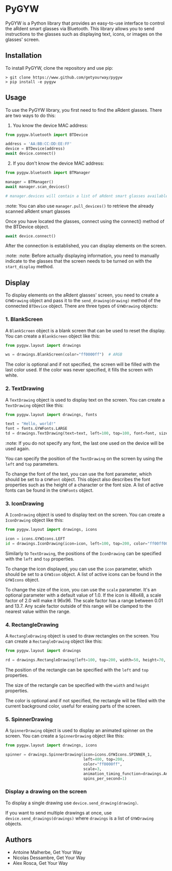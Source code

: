# PyGYW

PyGYW is a Python library that provides an easy-to-use interface to control the aRdent smart glasses via Bluetooth. This library allows you to send instructions to the glasses such as displaying text, icons, or images on the glasses' screen.

## Installation

To install PyGYW, clone the repository and use pip:

```console
> git clone https://www.github.com/getyourway/pygyw
> pip install -e pygyw
```

## Usage

To use the PyGYW library, you first need to find the aRdent glasses. There are two ways to do this:

1. You know the device MAC address:

```python
from pygyw.bluetooth import BTDevice

address = 'AA:BB:CC:DD:EE:FF'
device = BTDevice(address)
await device.connect()

```

2. If you don't know the device MAC address:

```python
from pygyw.bluetooth import BTManager

manager = BTManager()
await manager.scan_devices()

# manager.devices will contain a list of aRdent smart glasses available in the surrounding 

```

:note: You can also use `manager.pull_devices()` to retrieve the already scanned aRdent smart glasses

Once you have located the glasses, connect using the connect() method of the BTDevice object.

```python
await device.connect()
```

After the connection is established, you can display elements on the screen.

:note: :note: Before actually displaying information, you need to manually indicate to the glasses that the screen needs to be turned on with the `start_display` method.

## Display

To display elements on the aRdent glasses' screen, you need to create a `GYWDrawing` object and pass it to the `send_drawing(drawing)` method of the connected `BTDevice` object. There are three types of `GYWDrawing` objects:

### 1. BlankScreen

A `BlankScreen` object is a blank screen that can be used to reset the display. You can create a `BlankScreen` object like this:

```python
from pygyw.layout import drawings

ws = drawings.BlankScreen(color="ff0000ff")  # ARGB
```

The color is optional and if not specified, the screen will be filled with the last color used.
If the color was never specified, it fills the screen with white.

### 2. TextDrawing

A `TextDrawing` object is used to display text on the screen. You can create a `TextDrawing` object like this:

```python
from pygyw.layout import drawings, fonts

text = "Hello, world!"
font = fonts.GYWFonts.LARGE
td = drawings.TextDrawing(text=text, left=100, top=100, font=font, size=42, color="ff000000")
```

:note: If you do not specify any font, the last one used on the device will be used again.

You can specify the position of the `TextDrawing` on the screen by using the `left` and `top` parameters.

To change the font of the text, you can use the font parameter, which should be set to a `GYWFont` object. This object also describes the font properties such as the height of a character or the font size. A list of active fonts can be found in the `GYWFonts` object.

### 3. IconDrawing

A `IconDrawing` object is used to display text on the screen. You can create a `IconDrawing` object like this:

```python
from pygyw.layout import drawings, icons

icon = icons.GYWIcons.LEFT
id = drawings.IconDrawing(icon=icon, left=100, top=200, color="ff00ff00", scale=2.5)
```

Similarly to `TextDrawing`, the positions of the `IconDrawing` can be specified with the `left` and `top` properties.

To change the icon displayed, you can use the `icon` parameter, which should be set to a `GYWIcon` object. A list of active icons can be found in the `GYWIcons` object.

To change the size of the icon, you can use the `scale` parameter. It's an optional parameter with a default value of 1.0. If the icon is 48x48, a scale factor of 2.0 will make it 96x96. The scale factor has a range between 0.01 and 13.7. Any scale factor outside of this range will be clamped to the nearest value within the range.

### 4. RectangleDrawing

A `RectangleDrawing` object is used to draw rectangles on the screen. You can create a `RectangleDrawing` object like this:

```python
from pygyw.layout import drawings

rd = drawings.RectangleDrawing(left=100, top=200, width=50, height=70, color="ff0000ff")
```

The position of the rectangle can be specified with the `left` and `top` properties.

The size of the rectangle can be specified with the `width` and `height` properties.

The color is optional and if not specified, the rectangle will be filled with the current background color, useful for erasing parts of the screen.

### 5. SpinnerDrawing

A `SpinnerDrawing` object is used to display an animated spinner on the screen. You can create a `SpinnerDrawing` object like this:

```python
from pygyw.layout import drawings, icons

spinner = drawings.SpinnerDrawing(icon=icons.GYWIcons.SPINNER_1,
                                  left=400, top=200,
                                  color="ff0000ff",
                                  scale=3,
                                  animation_timing_function=drawings.AnimationTimingFunction.EASE_OUT,
                                  spins_per_second=1)
```

### Display a drawing on the screen

To display a single drawing use `device.send_drawing(drawing)`.

If you want to send multiple drawings at once, use `device.send_drawings(drawings)` where `drawings` is a list of `GYWDrawing` objects.

## Authors
 - Antoine Malherbe, Get Your Way
 - Nicolas Dessambre, Get Your Way
 - Alex Rosca, Get Your Way
